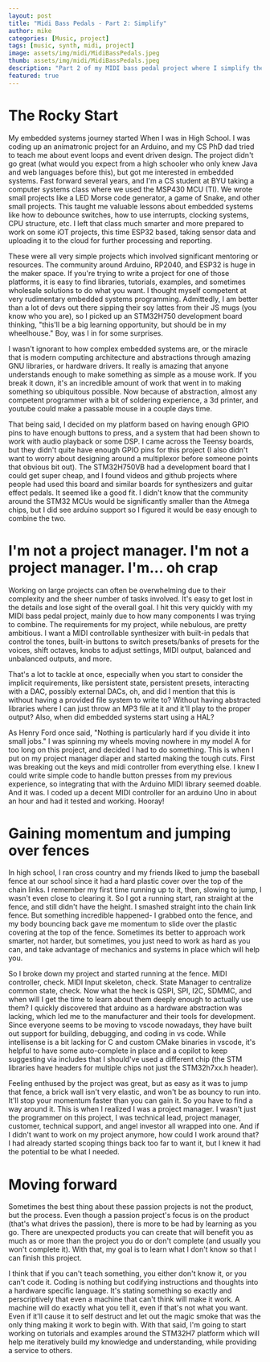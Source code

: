 ```yaml
---
layout: post
title: "Midi Bass Pedals - Part 2: Simplify"
author: mike
categories: [Music, project]
tags: [music, synth, midi, project]
image: assets/img/midi/MidiBassPedals.jpeg
thumb: assets/img/midi/MidiBassPedals.jpeg
description: "Part 2 of my MIDI bass pedal project where I simplify the project to make progress"
featured: true
---
```


# The Rocky Start

My embedded systems journey started When I was in High School. I was coding up
an animatronic project for an Arduino, and my CS PhD dad tried to teach me about
event loops and event driven design. The project didn't go great (what would
you expect from a high schooler who only knew Java and web languages before
this), but got me interested in embedded systems. Fast forward several years,
and I'm a CS student at BYU taking a computer systems class where we used the
MSP430 MCU (TI). We wrote small projects like a LED Morse code generator, a game
of Snake, and other small projects. This taught me valuable lessons about
embedded systems like how to debounce switches, how to use interrupts, clocking
systems, CPU structure, etc. I left that class much smarter and more prepared to
work on some iOT projects, this time ESP32 based, taking sensor data and
uploading it to the cloud for further processing and reporting.

These were all very simple projects which involved significant mentoring or
resources. The community around Arduino, RP2040, and ESP32 is huge in the maker
space. If you're trying to write a project for one of those platforms, it is
easy to find libraries, tutorials, examples, and sometimes wholesale solutions
to do what you want. I thought myself competent at very rudimentary embedded
systems programming. Admittedly, I am better than a lot of devs out there
sipping their soy lattes from their JS mugs (you know who you are), so I picked
up an STM32H750 development board thinking, "this'll be a big learning
opportunity, but should be in my wheelhouse." Boy, was I in for some surprises.

I wasn't ignorant to how complex embedded systems are, or the miracle that is
modern computing architecture and abstractions through amazing GNU libraries, or
hardware drivers. It really is amazing that anyone understands enough to make
something as simple as a mouse work. If you break it down, it's an incredible
amount of work that went in to making something so ubiquitous possible. Now
because of abstraction, almost any competent programmer with a bit of soldering
experience, a 3d printer, and youtube could make a passable mouse in a couple
days time.

That being said, I decided on my platform based on having enough GPIO pins to
have enough buttons to press, and a system that had been shown to work with
audio playback or some DSP. I came across the Teensy boards, but they didn't
quite have enough GPIO pins for this project (I also didn't want to worry about
designing around a multiplexor before someone points that obvious bit out). The
STM32H750VB had a development board that I could get super cheap, and I found
videos and github projects where people had used this board and similar boards
for synthesizers and guitar effect pedals. It seemed like a good fit. I didn't
know that the community around the STM32 MCUs would be significantly smaller
than the Atmega chips, but I did see arduino support so I figured it would be
easy enough to combine the two.

# I'm not a project manager. I'm not a project manager. I'm... oh crap

Working on large projects can often be overwhelming due to their complexity and
the sheer number of tasks involved. It's easy to get lost in the details and
lose sight of the overall goal. I hit this very quickly with my MIDI bass pedal
project, mainly due to how many components I was trying to combine. The
requirements for my project, while nebulous, are pretty ambitious. I want a MIDI
controllable synthesizer with built-in pedals that control the tones, built-in
buttons to switch presets/banks of presets for the voices, shift octaves, knobs
to adjust settings, MIDI output, balanced and unbalanced outputs, and more.

That's a lot to tackle at once, especially when you start to consider the
implicit requirements, like persistent state, persistent presets, interacting
with a DAC, possibly external DACs, oh, and did I mention that this is without
having a provided file system to write to? Without having abstracted libraries
where I can just throw an MP3 file at it and it'll play to the proper output?
Also, when did embedded systems start using a HAL?

As Henry Ford once said, "Nothing is particularly hard if you divide it into
small jobs." I was spinning my wheels moving nowhere in my model A for too long
on this project, and decided I had to do something. This is when I put on my
project manager diaper and started making the tough cuts. First was breaking out
the keys and midi controller from everything else. I knew I could write simple
code to handle button presses from my previous experience, so integrating that
with the Arduino MIDI library seemed doable. And it was. I coded up a decent
MIDI controller for an arduino Uno in about an hour and had it tested and
working. Hooray!

# Gaining momentum and jumping over fences

In high school, I ran cross country and my friends liked to jump the baseball
fence at our school since it had a hard plastic cover over the top of the chain
links. I remember my first time running up to it, then, slowing to jump, I
wasn't even close to clearing it. So I got a running start, ran straight at the
fence, and still didn't have the height. I smashed straight into the chain link
fence. But something incredible happened- I grabbed onto the fence, and my body
bouncing back gave me momentum to slide over the plastic covering at the top of
the fence. Sometimes its better to approach work smarter, not harder, but
sometimes, you just need to work as hard as you can, and take advantage of
mechanics and systems in place which will help you.

So I broke down my project and started running at the fence. MIDI controller,
check. MIDI Input skeleton, check. State Manager to centralize common state,
check. Now what the heck is QSPI, SPI, I2C, SDMMC, and when will I get the time
to learn about them deeply enough to actually use them? I quickly discovered
that arduino as a hardware abstraction was lacking, which led me to the
manufacturer and their tools for development. Since everyone seems to be moving
to vscode nowadays, they have built out support for building, debugging, and
coding in vs code. While intellisense is a bit lacking for C and custom CMake
binaries in vscode, it's helpful to have some auto-complete in place and a
copilot to keep suggesting via includes that I should've used a different chip
(the STM libraries have headers for multiple chips not just the STM32h7xx.h
header).

Feeling enthused by the project was great, but as easy as it was to jump that
fence, a brick wall isn't very elastic, and won't be as bouncy to run into.
It'll stop your momentum faster than you can gain it. So you have to find a way
around it. This is when I realized I was a project manager. I wasn't just the
programmer on this project, I was technical lead, project manager, customer,
technical support, and angel investor all wrapped into one. And if I didn't want
to work on my project anymore, how could I work around that? I had already
started scoping things back too far to want it, but I knew it had the potential
to be what I needed.

# Moving forward

Sometimes the best thing about these passion projects is not the product, but
the process. Even though a passion project's focus is on the product (that's
what drives the passion), there is more to be had by learning as you go. There
are unexpected products you can create that will benefit you as much as or more
than the project you do or don't complete (and usually you won't complete it).
With that, my goal is to learn what I don't know so that I can finish this
project.

I think that if you can't teach something, you either don't know it, or you
can't code it. Coding is nothing but codifying instructions and thoughts into a
hardware specific language. It's stating something so exactly and perscriptively
that even a machine that can't think will make it work. A machine will do
exactly what you tell it, even if that's not what you want. Even if it'll cause
it to self destruct and let out the magic smoke that was the only thing making
it work to begin with. With that said, I'm going to start working on tutorials
and examples around the STM32H7 platform which will help me iteratively build my
knowledge and understanding, while providing a service to others.
